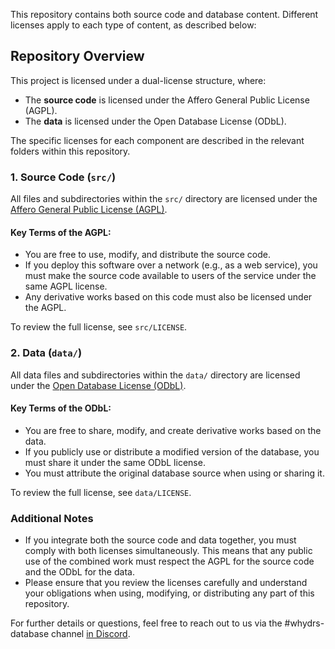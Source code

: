 This repository contains both source code and database content. Different licenses apply to each type of content, as described below:

## Repository Overview

This project is licensed under a dual-license structure, where:

- The **source code** is licensed under the Affero General Public License (AGPL).
- The **data** is licensed under the Open Database License (ODbL).

The specific licenses for each component are described in the relevant folders within this repository.


### 1. Source Code (`src/`)

All files and subdirectories within the `src/` directory are licensed under the [Affero General Public License (AGPL)](https://www.gnu.org/licenses/agpl-3.0.html). 

#### Key Terms of the AGPL:
- You are free to use, modify, and distribute the source code.
- If you deploy this software over a network (e.g., as a web service), you must make the source code available to users of the service under the same AGPL license.
- Any derivative works based on this code must also be licensed under the AGPL.

To review the full license, see `src/LICENSE`.


### 2. Data (`data/`)

All data files and subdirectories within the `data/` directory are licensed under the [Open Database License (ODbL)](https://opendatacommons.org/licenses/odbl/1-0/).

#### Key Terms of the ODbL:
- You are free to share, modify, and create derivative works based on the data.
- If you publicly use or distribute a modified version of the database, you must share it under the same ODbL license.
- You must attribute the original database source when using or sharing it.

To review the full license, see `data/LICENSE`.


### Additional Notes

- If you integrate both the source code and data together, you must comply with both licenses simultaneously. This means that any public use of the combined work must respect the AGPL for the source code and the ODbL for the data.
- Please ensure that you review the licenses carefully and understand your obligations when using, modifying, or distributing any part of this repository.

For further details or questions, feel free to reach out to us via the #whydrs-database channel [in Discord](https://mee6.xyz/i/xyGz2buGJR).
